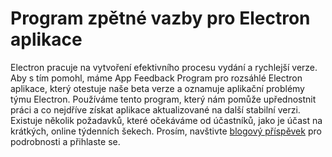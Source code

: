 # Program zpětné vazby pro Electron aplikace

Electron pracuje na vytvoření efektivního procesu vydání a rychlejší verze. Aby s tím pomohl, máme App Feedback Program pro rozsáhlé Electron aplikace, který otestuje naše beta verze a oznamuje aplikační problémy týmu Electron. Používáme tento program, který nám pomůže upřednostnit práci a co nejdříve získat aplikace aktualizované na další stabilní verzi. Existuje několik požadavků, které očekáváme od účastníků, jako je účast na krátkých, online týdenních šekech. Prosím, navštivte [blogový příspěvek](https://electronjs.org/blog/app-feedback-program) pro podrobnosti a přihlaste se.
